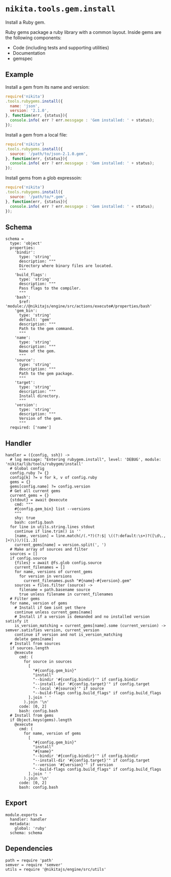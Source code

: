 
# `nikita.tools.gem.install`

Install a Ruby gem.

Ruby gems package a ruby library with a common layout. Inside gems are the 
following components:

- Code (including tests and supporting utilities)
- Documentation
- gemspec

## Example

Install a gem from its name and version:

```js
require('nikita')
.tools.rubygems.install({
  name: 'json',
  version: '2.1.0',
}, function(err, {status}){
  console.info( err ? err.messgage : 'Gem installed: ' + status);
});
```

Install a gem from a local file:

```js
require('nikita')
.tools.rubygems.install({
  source: '/path/to/json-2.1.0.gem',
}, function(err, {status}){
  console.info( err ? err.messgage : 'Gem installed: ' + status);
});
```

Install gems from a glob expressoin:

```js
require('nikita')
.tools.rubygems.install({
  source: '/path/to/*.gem',
}, function(err, {status}){
  console.info( err ? err.messgage : 'Gem installed: ' + status);
});
```

## Schema

    schema =
      type: 'object'
      properties:
        'bindir':
          type: 'string'
          description: """
          Directory where binary files are located.
          """
        'build_flags':
          type: 'string'
          description: """
          Pass flags to the compiler.
          """
        'bash':
          $ref: 'module://@nikitajs/engine/src/actions/execute#/properties/bash'
        'gem_bin':
          type: 'string'
          default: 'gem'
          description: """
          Path to the gem command.
          """
        'name':
          type: 'string'
          description: """
          Name of the gem.
          """
        'source':
          type: 'string'
          description: """
          Path to the gem package.
          """
        'target':
          type: 'string'
          description: """
          Install directory.
          """
        'version':
          type: 'string'
          description: """
          Version of the gem.
          """
      required: ['name']

## Handler

    handler = ({config, ssh}) ->
      # log message: "Entering rubygem.install", level: 'DEBUG', module: 'nikita/lib/tools/rubygem/install'
      # Global config
      config.ruby ?= {}
      config[k] ?= v for k, v of config.ruby
      gems = {}
      gems[config.name] ?= config.version
      # Get all current gems
      current_gems = {}
      {stdout} = await @execute
        cmd: """
        #{config.gem_bin} list --versions
        """
        shy: true
        bash: config.bash
      for line in utils.string.lines stdout
        continue if line.trim() is ''
        [name, version] = line.match(/(.*?)(?:$| \((?:default:\s+)?([\d\., ]+)\))/)[1..3]
        current_gems[name] = version.split(', ')
      # Make array of sources and filter
      sources = []
      if config.source
        {files} = await @fs.glob config.source
        current_filenames = []
        for name, versions of current_gems
          for version in versions
            current_filenames.push "#{name}-#{version}.gem"
        sources = files.filter (source) ->
          filename = path.basename source
          true unless filename in current_filenames
      # Filter gems
      for name, version of gems
        # Install if Gem isnt yet there
        continue unless current_gems[name]
        # Install if a version is demanded and no installed version satisfy it
        is_version_matching = current_gems[name].some (current_version) -> semver.satisfies version, current_version
        continue if version and not is_version_matching
        delete gems[name]
      # Install from sources
      if sources.length
        @execute
          cmd: (
            for source in sources
              [
                "#{config.gem_bin}"
                "install"
                "--bindir '#{config.bindir}'" if config.bindir
                "--install-dir '#{config.target}'" if config.target
                "--local '#{source}'" if source
                "--build-flags config.build_flags" if config.build_flags
              ].join ' '
            ).join '\n'
          code: [0, 2]
          bash: config.bash
      # Install from gems
      if Object.keys(gems).length
        @execute
          cmd: (
            for name, version of gems
              [
                "#{config.gem_bin}"
                "install"
                "#{name}"
                "--bindir '#{config.bindir}'" if config.bindir
                "--install-dir '#{config.target}'" if config.target
                "--version '#{version}'" if version
                "--build-flags config.build_flags" if config.build_flags
              ].join ' '
            ).join '\n'
          code: [0, 2]
          bash: config.bash

## Export

    module.exports =
      handler: handler
      metadata:
        global: 'ruby'
      schema: schema

## Dependencies

    path = require 'path'
    semver = require 'semver'
    utils = require '@nikitajs/engine/src/utils'
